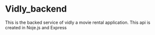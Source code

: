 # Vidly_backend
This is the backed service of vidly a movie rental application. This api is created in Noje.js and  Express 
